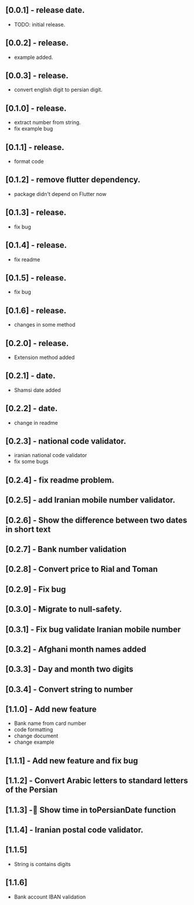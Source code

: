 ## [0.0.1] - release date.

- TODO: initial release.

## [0.0.2] - release.

- example added.

## [0.0.3] - release.

- convert english digit to persian digit.

## [0.1.0] - release.

- extract number from string.
- fix example bug

## [0.1.1] - release.

- format code

## [0.1.2] - remove flutter dependency.

- package didn't depend on Flutter now

## [0.1.3] - release.

- fix bug

## [0.1.4] - release.

- fix readme

## [0.1.5] - release.

- fix bug

## [0.1.6] - release.

- changes in some method

## [0.2.0] - release.

- Extension method added

## [0.2.1] - date.

- Shamsi date added

## [0.2.2] - date.

- change in readme

## [0.2.3] - national code validator.

- iranian national code validator
- fix some bugs

## [0.2.4] - fix readme problem.

## [0.2.5] - add Iranian mobile number validator.

## [0.2.6] - Show the difference between two dates in short text

## [0.2.7] - Bank number validation

## [0.2.8] - Convert price to Rial and Toman

## [0.2.9] - Fix bug

## [0.3.0] - Migrate to null-safety.

## [0.3.1] - Fix bug validate Iranian mobile number 

## [0.3.2] - Afghani month names added

## [0.3.3] - Day and month two digits

## [0.3.4] - Convert string to number

## [1.1.0] - Add new feature
- Bank name from card number
- code formatting
- change document
- change example

## [1.1.1] - Add new feature and fix bug

## [1.1.2] - Convert Arabic letters to standard letters of the Persian

## [1.1.3] - َShow time in toPersianDate function

## [1.1.4] - Iranian postal code validator.

## [1.1.5]
- String is contains digits

## [1.1.6]
- Bank account IBAN validation
